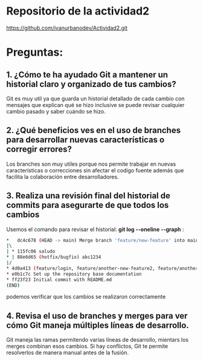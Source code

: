 
# Repositorio de la actividad2

https://github.com/ivanurbanodev/Actividad2.git

# Preguntas:
## 1. ¿Cómo te ha ayudado Git a mantener un historial claro y organizado de tus cambios?

Git es muy util ya que guarda un historial detallado de cada cambio con mensajes que explican qué se hizo inclusive se puede revisar cualquier cambio pasado y saber cuándo se hizo.

## 2. ¿Qué beneficios ves en el uso de branches para desarrollar nuevas características o corregir errores?

 Los branches son muy utiles porque nos permite trabajar en nuevas características o correcciones sin afectar el codigo fuente además que facilita la colaboración entre desarrolladores.

## 3. Realiza una revisión final del historial de commits para asegurarte de que todos los cambios

Usemos el comando para revisar el historial:
**git log --oneline --graph** :

```bash
*   dc4c678 (HEAD -> main) Merge branch 'feature/new-feature' into main
|\  
| * 115fc06 saludo
* | 88e6d65 (hotfix/bugfix) abc1234
|/  
* 4d0a413 (feature/login, feature/another-new-feature2, feature/another-new-feature, develop) Add main.py
* e0b1c7c Set up the repository base documentation
* ff23f23 Initial commit with README.md
(END)
```

podemos verificar que los cambios se realizaron correctamente

## 4. Revisa el uso de branches y merges para ver cómo Git maneja múltiples líneas de desarrollo.

 Git maneja las ramas permitendo varias líneas de desarrollo, mientars los merges combinan esos cambios. Si hay conflictos, Git te permite resolverlos de manera manual antes de la fusión.
